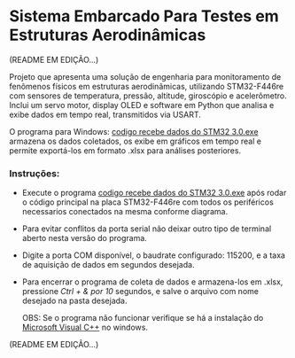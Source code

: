 # Sistema Embarcado Para Testes em Estruturas Aerodinâmicas
(README EM EDIÇÃO...)

Projeto que apresenta uma solução de engenharia para monitoramento de fenômenos físicos em estruturas aerodinâmicas, utilizando STM32-F446re com sensores de temperatura, pressão, altitude, giroscópio e acelerômetro. Inclui um servo motor, display OLED e software em Python que analisa e exibe dados em tempo real, transmitidos via USART. 


O programa para Windows: [codigo recebe dados do STM32 3.0.exe](https://github.com/erickcharlesneves/SEtestesEmEstruturasAerodinamicas/blob/main/19%20-%20versao%209.0-principal-servoMotor-buzzer-potenciometro-mpu6051-BMP281-displayOled/Core/Src/codigo%20recebe%20dados%20do%20STM32%203.0.exe) armazena os dados coletados, os exibe em gráficos em tempo real e permite exportá-los em formato .xlsx para análises posteriores. 

### Instruções:
- Execute o programa [codigo recebe dados do STM32 3.0.exe](https://github.com/erickcharlesneves/SEtestesEmEstruturasAerodinamicas/blob/main/19%20-%20versao%209.0-principal-servoMotor-buzzer-potenciometro-mpu6051-BMP281-displayOled/Core/Src/codigo%20recebe%20dados%20do%20STM32%203.0.exe) após rodar o código principal na placa STM32-F446re com todos os periféricos necessarios conectados na mesma conforme diagrama.
- Para evitar conflitos da porta serial não deixar outro tipo de terminal aberto nesta versão do programa. 
- Digite a porta COM disponível, o baudrate configurado: 115200, e a taxa de aquisição de dados em segundos desejada.  
- Para encerrar o programa de coleta de dados e armazena-los em .xlsx, pressione *Ctrl + & por 10* segundos, e salve o arquivo com nome desejado na pasta desejada.

  OBS: Se o programa não funcionar verifique se há a instalação do [Microsoft Visual C++](https://learn.microsoft.com/pt-br/cpp/windows/latest-supported-vc-redist?view=msvc-170) no windows. 

 (README EM EDIÇÃO...)
